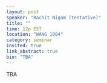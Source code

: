 ```yaml
---
layout: post
speaker: "Rachit Nigam (tentative)"
title: ""
time: 12p EST
location: "WANG 1004"
category: seminar
invited: true
link_abstract: true
bio: "TBA"
---
```

TBA
